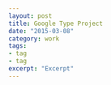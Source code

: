 ```yaml
---
layout: post
title: Google Type Project
date: "2015-03-08"
category: work
tags:
- tag
- tag
excerpt: "Excerpt"
---
```

